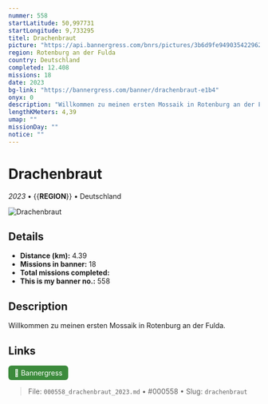 ```yaml
---
nummer: 558
startLatitude: 50,997731
startLongitude: 9,733295
titel: Drachenbraut
picture: "https://api.bannergress.com/bnrs/pictures/3b6d9fe949035422962ff24d0933b2f9"
region: Rotenburg an der Fulda
country: Deutschland
completed: 12.408
missions: 18
date: 2023
bg-link: "https://bannergress.com/banner/drachenbraut-e1b4"
onyx: 0
description: "Willkommen zu meinen ersten Mossaik in Rotenburg an der Fulda."
lengthKMeters: 4,39
umap: ""
missionDay: ""
notice: ""
---
```

# Drachenbraut

*2023* • {{__REGION__}} • Deutschland

![Drachenbraut](https://api.bannergress.com/bnrs/pictures/3b6d9fe949035422962ff24d0933b2f9)



## Details
- **Distance (km):** 4.39
- **Missions in banner:** 18
- **Total missions completed:** 
- **This is my banner no.:** 558



## Description
Willkommen zu meinen ersten Mossaik in Rotenburg an der Fulda.



## Links
<a href="https://bannergress.com/banner/drachenbraut-e1b4" target="_blank" style="display:inline-block;margin-right:8px;padding:6px 12px;background:#3c8b3c;color:#fff;text-decoration:none;border-radius:6px;">🔗 Bannergress</a>



> File: `000558_drachenbraut_2023.md` • #000558 • Slug: `drachenbraut`

